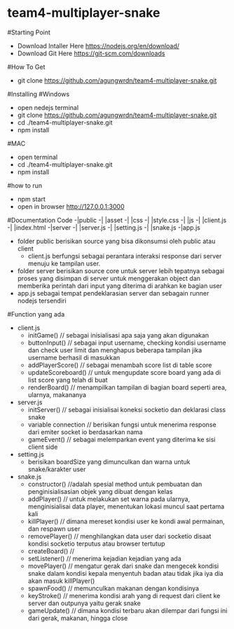 # team4-multiplayer-snake
#Starting Point
- Download Intaller Here https://nodejs.org/en/download/
- Download Git Here https://git-scm.com/downloads

#How To Get
- git clone https://github.com/agungwrdn/team4-multiplayer-snake.git

#Installing
#Windows
- open nedejs terminal
- git clone https://github.com/agungwrdn/team4-multiplayer-snake.git
- cd ./team4-multiplayer-snake.git
- npm install

#MAC
- open terminal
- cd ./team4-multiplayer-snake.git
- npm install

#how to run
- npm start
- open in browser http://127.0.0.1:3000

#Documentation Code
-|public
-|     |asset
-|         |css
-|            |style.css
-|         |js
-|            |client.js
-|     |index.html
-|server
-|    |server.js
-|    |setting.js
-|    |snake.js
-|app.js

- folder public berisikan source yang bisa dikonsumsi oleh public atau client
  - client.js berfungsi sebagai perantara interaksi response dari server menuju ke tampilan user.
- folder server berisikan source core untuk server lebih tepatnya sebagai proses yang disimpan di server untuk menggerakan object dan memberika perintah dari input yang diterima di arahkan ke bagian user 
- app.js sebagai tempat pendeklarasian server dan sebagain runner nodejs tersendiri

#Function yang ada 
- client.js
  - initGame() // sebagai inisialisasi apa saja yang akan digunakan
  - buttonInput() // sebagai input username, checking kondisi username dan check user limit dan menghapus beberapa tampilan jika username berhasil di masukkan
  - addPlayerScore() // sebagai menambah score list di table score
  - updateScoreboard() // untuk mengupdate score board yang ada di list score yang telah di buat
  - renderBoard() // menampilkan tampilan di bagian board seperti area, ularnya, makananya 
- server.js
  - initServer() // sebagai inisialisai koneksi socketio dan deklarasi class snake
  - variable connection // berisikan fungsi untuk menerima response dari emiter socket io berdasarkan nama
  - gameEvent() // sebagai melemparkan event yang diterima ke sisi client side
- setting.js
  - berisikan boardSize yang dimunculkan dan warna untuk snake/karakter user
- snake.js
  - constructor() //adalah spesial method untuk pembuatan dan penginisialisasian objek yang dibuat dengan kelas
  - addPlayer() // untuk melakukan set warna pada ularnya, menginisialisai data player, menentukan lokasi muncul saat pertama kali 
  - killPlayer() // dimana mereset kondisi user ke kondi awal permainan, dan respawn user
  - removePlayer() // menghilangkan data user dari socketio disaat kondisi socketio terputus atau browser tertutup
  - createBoard() // 
  - setListener() // menerima kejadian kejadian yang ada
  - movePlayer() // mengatur gerak dari snake dan mengecek kondisi snake dalam kondisi kepala menyentuh badan atau tidak jika iya dia akan masuk killPlayer()
  - spawnFood() // memunculkan makanan dengan kondisinya
  - keyStroke() // menerima kondisi arah yang di request dari client ke server dan outpunya yaitu gerak snake
  - gameUpdate() // dimana kondisi terbaru akan dilempar dari fungsi ini dari gerak, makanan, hingga close
